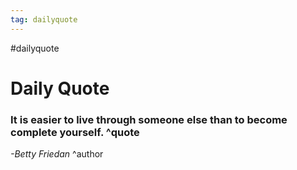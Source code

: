 ```yaml
---
tag: dailyquote
---
```


#dailyquote

# Daily Quote

### It is easier to live through someone else than to become complete yourself. ^quote
*-Betty Friedan* ^author
